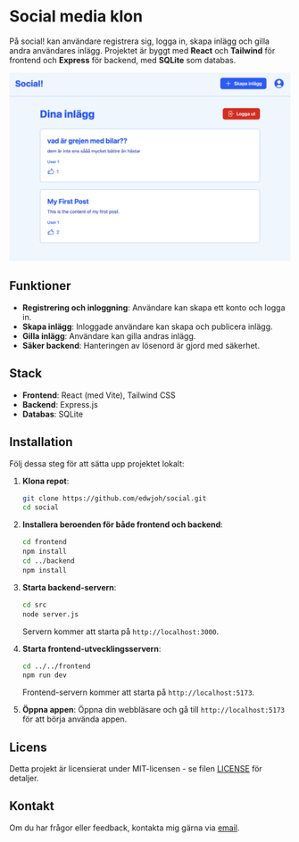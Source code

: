 # Social media klon

På social! kan användare registrera sig, logga in, skapa inlägg och gilla andra användares inlägg. Projektet är byggt med **React** och **Tailwind** för frontend och **Express** för backend, med **SQLite** som databas.

![alt text](./docs/splash.png)

## Funktioner

-   **Registrering och inloggning**: Användare kan skapa ett konto och logga in.
-   **Skapa inlägg**: Inloggade användare kan skapa och publicera inlägg.
-   **Gilla inlägg**: Användare kan gilla andras inlägg.
-   **Säker backend**: Hanteringen av lösenord är gjord med säkerhet.

## Stack

-   **Frontend**: React (med Vite), Tailwind CSS
-   **Backend**: Express.js
-   **Databas**: SQLite

## Installation

Följ dessa steg för att sätta upp projektet lokalt:

1. **Klona repot**:

    ```bash
    git clone https://github.com/edwjoh/social.git
    cd social
    ```

2. **Installera beroenden för både frontend och backend**:

    ```bash
    cd frontend
    npm install
    cd ../backend
    npm install
    ```

3. **Starta backend-servern**:

    ```bash
    cd src
    node server.js
    ```

    Servern kommer att starta på `http://localhost:3000`.

4. **Starta frontend-utvecklingsservern**:

    ```bash
    cd ../../frontend
    npm run dev
    ```

    Frontend-servern kommer att starta på `http://localhost:5173`.

5. **Öppna appen**:
   Öppna din webbläsare och gå till `http://localhost:5173` för att börja använda appen.

## Licens

Detta projekt är licensierat under MIT-licensen - se filen [LICENSE](LICENSE) för detaljer.

## Kontakt

Om du har frågor eller feedback, kontakta mig gärna via [email](mailto:edwa.joha@gmail.com).
